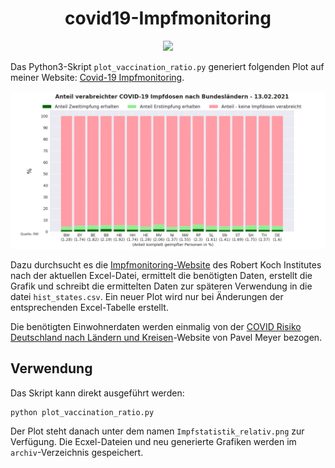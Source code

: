 <h1 align="center">covid19-Impfmonitoring</h1>

<p align="center">
<a href="https://github.com/meetunix/covid19-impfmonitoring-plot/blob/main/LICENSE" title="License">
<img src="https://img.shields.io/badge/License-Apache%202.0-green.svg?style=flat"></a>
</p>

Das Python3-Skript `plot_vaccination_ratio.py` generiert folgenden Plot
auf meiner Website: [Covid-19 Impfmonitoring](https://nachtsieb.de/covid-19.html).

![Covid-19 Impfquoten pro Bundesland](media/current_vaccination.png)


Dazu durchsucht es die
[Impfmonitoring-Website](https://www.rki.de/DE/Content/InfAZ/N/Neuartiges_Coronavirus/Daten/Impfquoten-Tab.html)
des Robert Koch Institutes nach der
aktuellen Excel-Datei, ermittelt die benötigten Daten, erstellt die Grafik und schreibt
die ermittelten Daten zur späteren Verwendung in die datei `hist_states.csv`. Ein neuer
Plot wird nur bei Änderungen der entsprechenden Excel-Tabelle erstellt.

Die benötigten Einwohnerdaten werden einmalig von der
[COVID Risiko Deutschland nach Ländern und Kreisen](https://pavelmayer.de/covid/risks/)-Website
von Pavel Meyer bezogen.


## Verwendung

Das Skript kann direkt ausgeführt werden:

```
python plot_vaccination_ratio.py
```

Der Plot steht danach unter dem namen `Impfstatistik_relativ.png` zur Verfügung.
Die Ecxel-Dateien und neu generierte Grafiken werden im `archiv`-Verzeichnis gespeichert.
